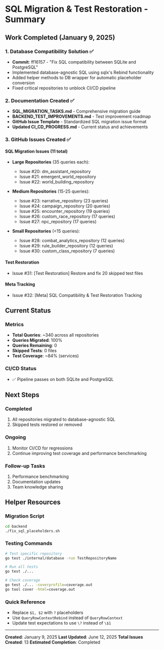# SQL Migration & Test Restoration - Summary

## Work Completed (January 9, 2025)

### 1. Database Compatibility Solution ✅
- **Commit**: ff16157 - "Fix SQL compatibility between SQLite and PostgreSQL"
- Implemented database-agnostic SQL using sqlx's Rebind functionality
- Added helper methods to DB wrapper for automatic placeholder conversion
- Fixed critical repositories to unblock CI/CD pipeline

### 2. Documentation Created ✅
- **SQL_MIGRATION_TASKS.md** - Comprehensive migration guide
- **BACKEND_TEST_IMPROVEMENTS.md** - Test improvement roadmap
- **GitHub Issue Template** - Standardized SQL migration issue format
- **Updated CI_CD_PROGRESS.md** - Current status and achievements

### 3. GitHub Issues Created ✅

#### SQL Migration Issues (11 total)
- **Large Repositories** (35 queries each):
  - Issue #20: dm_assistant_repository
  - Issue #21: emergent_world_repository
  - Issue #22: world_building_repository

- **Medium Repositories** (15-25 queries):
  - Issue #23: narrative_repository (23 queries)
  - Issue #24: campaign_repository (20 queries)
  - Issue #25: encounter_repository (19 queries)
  - Issue #26: custom_race_repository (17 queries)
  - Issue #27: npc_repository (17 queries)

- **Small Repositories** (<15 queries):
  - Issue #28: combat_analytics_repository (12 queries)
  - Issue #29: rule_builder_repository (12 queries)
  - Issue #30: custom_class_repository (7 queries)

#### Test Restoration
- Issue #31: [Test Restoration] Restore and fix 20 skipped test files

#### Meta Tracking
- Issue #32: [Meta] SQL Compatibility & Test Restoration Tracking

## Current Status

### Metrics
- **Total Queries**: ~340 across all repositories
- **Queries Migrated**: 100%
- **Queries Remaining**: 0
- **Skipped Tests**: 0 files
- **Test Coverage**: ~84% (services)

### CI/CD Status
- ✅ Pipeline passes on both SQLite and PostgreSQL

## Next Steps

### Completed
1. All repositories migrated to database-agnostic SQL
2. Skipped tests restored or removed

### Ongoing
1. Monitor CI/CD for regressions
2. Continue improving test coverage and performance benchmarking

### Follow-up Tasks
1. Performance benchmarking
2. Documentation updates
3. Team knowledge sharing

## Helper Resources

### Migration Script
```bash
cd backend
./fix_sql_placeholders.sh
```

### Testing Commands
```bash
# Test specific repository
go test ./internal/database -run TestRepositoryName

# Run all tests
go test ./...

# Check coverage
go test ./... -coverprofile=coverage.out
go tool cover -html=coverage.out
```

### Quick Reference
- Replace `$1, $2` with `?` placeholders
- Use `QueryRowContextRebind` instead of `QueryRowContext`
- Update test expectations to use `\?` instead of `\$1`

---

**Created**: January 9, 2025
**Last Updated**: June 12, 2025
**Total Issues Created**: 13
**Estimated Completion**: Completed
